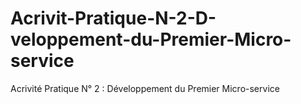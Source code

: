 # Acrivit-Pratique-N-2-D-veloppement-du-Premier-Micro-service
Acrivité Pratique N° 2 : Développement du Premier Micro-service
